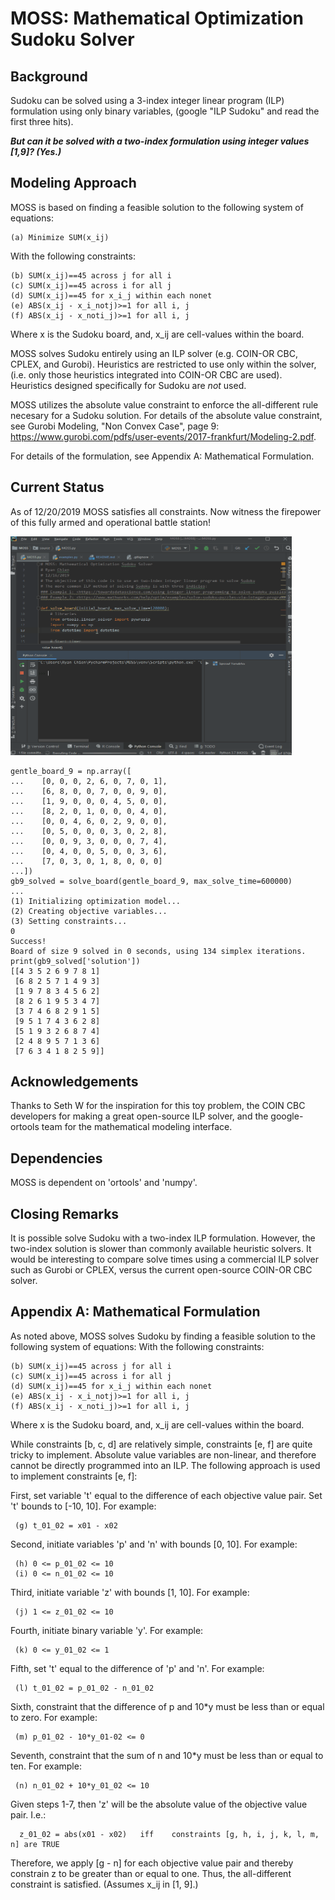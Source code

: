 # MOSS: Mathematical Optimization Sudoku Solver

## Background
Sudoku can be solved using a 3-index integer linear program (ILP) formulation using only binary variables,
(google "ILP Sudoku" and read the first three hits). 

***But can it be solved with a two-index formulation using
integer values [1,9]? (Yes.)***

## Modeling Approach
MOSS is based on finding a feasible solution to the following system of equations:
```
(a) Minimize SUM(x_ij)
```

With the following constraints:
```
(b) SUM(x_ij)==45 across j for all i
(c) SUM(x_ij)==45 across i for all j
(d) SUM(x_ij)==45 for x_i_j within each nonet
(e) ABS(x_ij - x_i_notj)>=1 for all i, j
(f) ABS(x_ij - x_noti_j)>=1 for all i, j
```
Where x is the Sudoku board, and, x_ij are cell-values within the board.

MOSS solves Sudoku entirely using an ILP solver (e.g. COIN-OR CBC, CPLEX, and Gurobi). Heuristics
are restricted to use only within the solver, (i.e. only those heuristics integrated into
COIN-OR CBC are used). Heuristics designed specifically for Sudoku are *not* used.

MOSS utilizes the absolute value constraint to enforce the all-different rule necesary for a Sudoku solution.
For details of the absolute value constraint, see Gurobi Modeling, "Non Convex Case", page 9:
<https://www.gurobi.com/pdfs/user-events/2017-frankfurt/Modeling-2.pdf>.

For details of the formulation, see Appendix A: Mathematical Formulation.

## Current Status
As of 12/20/2019 MOSS satisfies all constraints.
Now witness the firepower of this fully armed and operational battle station!

<img src="/other/demo.gif" width="450" height="350">

``` {python}
gentle_board_9 = np.array([
...    [0, 0, 0, 2, 6, 0, 7, 0, 1],
...    [6, 8, 0, 0, 7, 0, 0, 9, 0],
...    [1, 9, 0, 0, 0, 4, 5, 0, 0],
...    [8, 2, 0, 1, 0, 0, 0, 4, 0],
...    [0, 0, 4, 6, 0, 2, 9, 0, 0],
...    [0, 5, 0, 0, 0, 3, 0, 2, 8],
...    [0, 0, 9, 3, 0, 0, 0, 7, 4],
...    [0, 4, 0, 0, 5, 0, 0, 3, 6],
...    [7, 0, 3, 0, 1, 8, 0, 0, 0]
...])
gb9_solved = solve_board(gentle_board_9, max_solve_time=600000)
...
(1) Initializing optimization model...
(2) Creating objective variables...
(3) Setting constraints...
0
Success!
Board of size 9 solved in 0 seconds, using 134 simplex iterations.
print(gb9_solved['solution'])
[[4 3 5 2 6 9 7 8 1]
 [6 8 2 5 7 1 4 9 3]
 [1 9 7 8 3 4 5 6 2]
 [8 2 6 1 9 5 3 4 7]
 [3 7 4 6 8 2 9 1 5]
 [9 5 1 7 4 3 6 2 8]
 [5 1 9 3 2 6 8 7 4]
 [2 4 8 9 5 7 1 3 6]
 [7 6 3 4 1 8 2 5 9]]
```

## Acknowledgements
Thanks to Seth W for the inspiration for this toy problem, the COIN CBC developers for making a great open-source
ILP solver, and the google-ortools team for the mathematical modeling interface.

## Dependencies
MOSS is dependent on 'ortools' and 'numpy'.

## Closing Remarks
It is possible solve Sudoku with a two-index ILP formulation. However, the two-index solution
is slower than commonly available heuristic solvers. It would be interesting to compare solve
times using a commercial ILP solver such as Gurobi or CPLEX, versus the current open-source 
COIN-OR CBC solver.

## Appendix A: Mathematical Formulation
As noted above, MOSS solves Sudoku by finding a feasible solution to the following system of equations:
With the following constraints:
```
(b) SUM(x_ij)==45 across j for all i
(c) SUM(x_ij)==45 across i for all j
(d) SUM(x_ij)==45 for x_i_j within each nonet
(e) ABS(x_ij - x_i_notj)>=1 for all i, j
(f) ABS(x_ij - x_noti_j)>=1 for all i, j
```
Where x is the Sudoku board, and, x_ij are cell-values within the board.

While constraints [b, c, d] are relatively simple, constraints [e, f] are quite tricky to implement. Absolute value
variables are non-linear, and therefore cannot be directly programmed into an ILP. The following approach is used
to implement constraints [e, f]:

First, set variable 't' equal to the difference of each objective value pair. Set 't' bounds to
 [-10, 10]. For example:
```
 (g) t_01_02 = x01 - x02
```

Second, initiate variables 'p' and 'n' with bounds [0, 10]. For example:
```
 (h) 0 <= p_01_02 <= 10
 (i) 0 <= n_01_02 <= 10
```

Third, initiate variable 'z' with bounds [1, 10]. For example:
```
 (j) 1 <= z_01_02 <= 10
```

Fourth, initiate binary variable 'y'. For example:
```
 (k) 0 <= y_01_02 <= 1
```

Fifth, set 't' equal to the difference of 'p' and 'n'. For example:
```
 (l) t_01_02 = p_01_02 - n_01_02
```

Sixth, constraint that the difference of p and 10*y must be less than or equal to zero. For example:
```
 (m) p_01_02 - 10*y_01-02 <= 0
```

Seventh, constraint that the sum of n and 10*y must be less than or equal to ten. For example:
```
 (n) n_01_02 + 10*y_01_02 <= 10
```

Given steps 1-7, then 'z' will be the absolute value of the objective value pair. I.e.:
```
  z_01_02 = abs(x01 - x02)   iff    constraints [g, h, i, j, k, l, m, n] are TRUE
```

Therefore, we apply [g - n] for each objective value pair and thereby constrain z to be greater than 
or equal to one. Thus, the all-different constraint is satisfied. (Assumes x_ij in [1, 9].)